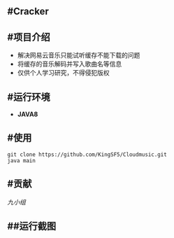 #Cracker
---

#项目介绍
---
* 解决网易云音乐只能试听缓存不能下载的问题
* 将缓存的音乐解码并写入歌曲名等信息
* 仅供个人学习研究，不得侵犯版权

#运行环境
---
- **JAVA8**

#使用
---
```
git clone https://github.com/KingSF5/Cloudmusic.git
java main
```

#贡献
---
*九小组*

##运行截图
---
